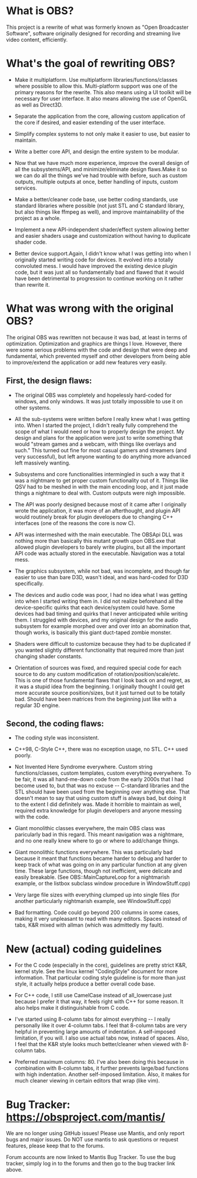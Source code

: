 # What is OBS?

This project is a rewrite of what was formerly known as "Open Broadcaster
Software", software originally designed for recording and streaming live
video content, efficiently.

# What's the goal of rewriting OBS?

- Make it multiplatform. Use multiplatform libraries/functions/classes where
  possible to allow this. Multi-platform support was one of the primary
  reasons for the rewrite. This also means using a UI toolkit will be
  necessary for user interface. It also means allowing the use of OpenGL as
  well as Direct3D.

- Separate the application from the core, allowing custom application of
  the core if desired, and easier extending of the user interface.

- Simplify complex systems to not only make it easier to use, but easier to
  maintain.

- Write a better core API, and design the entire system to be modular.

- Now that we have much more experience, improve the overall design of all
  the subsystems/API, and minimize/eliminate design flaws.Make it so we can
  do all the things we've had trouble with before, such as custom outputs,
  multiple outputs at once, better handling of inputs, custom services.

- Make a better/cleaner code base, use better coding standards, use standard
  libraries where possible (not just STL and C standard library, but also
  things like ffmpeg as well), and improve maintainability of the project as a
  whole.

- Implement a new API-independent shader/effect system allowing better and
  easier shaders usage and customization without having to duplicate shader code.

- Better device support.Again, I didn't know what I was getting into when
  I originally started writing code for devices. It evolved into a totally
  convoluted mess. I would have improved the existing device plugin code, but
  it was just all so fundamentally bad and flawed that it would have been
  detrimental to progression to continue working on it rather than rewrite it.

# What was wrong with the original OBS?

The original OBS was rewritten not because it was bad, at least in terms of
optimization. Optimization and graphics are things I love. However, there
were some serious problems with the code and design that were deep and
fundamental, which prevented myself and other developers from being able to
improve/extend the application or add new features very easily.

## First, the design flaws:

  - The original OBS was completely and hopelessly hard-coded for windows,
    and only windows. It was just totally impossible to use it on other
    systems.

  - All the sub-systems were written before I really knew what I was getting
    into. When I started the project, I didn't really fully comprehend the
    scope of what I would need or how to properly design the project. My
    design and plans for the application were just to write something that
    would "stream games and a webcam, with things like overlays and such."
    This turned out fine for most casual gamers and streamers (and very
    successful), but left anyone wanting to do anything more advanced left
    massively wanting.

  - Subsystems and core functionalities intermingled in such a way that it
    was a nightmare to get proper custom functionality out of it. Things
    like QSV had to be meshed in with the main encoding loop, and it just
    made things a nightmare to deal with. Custom outputs were nigh
    impossible.

  - The API was poorly designed because most of it came after I originally
    wrote the application, it was more of an afterthought, and plugin API
    would routinely break for plugin developers due to changing C++
    interfaces (one of the reasons the core is now C).

  - API was intermeshed with the main executable. The OBSApi DLL was
    nothing more than basically this mutant growth upon OBS.exe that allowed
    plugin developers to barely write plugins, but all the important API
    code was actually stored in the executable. Navigation was a total mess.

  - The graphics subsystem, while not bad, was incomplete, and though far
    easier to use than bare D3D, wasn't ideal, and was hard-coded for D3D
    specifically.

  - The devices and audio code was poor, I had no idea what I was getting into
    when I started writing them in. I did not realize beforehand all the
    device-specific quirks that each device/system could have. Some devices
    had bad timing and quirks that I never anticipated while writing them.
    I struggled with devices, and my original design for the audio subsystem
    for example morphed over and over into an abomination that, though works,
    is basically this giant duct-taped zombie monster.

  - Shaders were difficult to customize because they had to be duplicated if
    you wanted slightly different functionality that required more than just
    changing shader constants.

  - Orientation of sources was fixed, and required special code for each
    source to do any custom modification of rotation/position/scale/etc.
    This is one of those fundamental flaws that I look back on and regret, as
    it was a stupid idea from the beginning. I originally thought I could
    get more accurate source position/sizes, but it just turned out to be
    totally bad. Should have been matrices from the beginning just like with
    a regular 3D engine.

## Second, the coding flaws:

  - The coding style was inconsistent.

  - C++98, C-Style C++, there was no exception usage, no STL. C++ used
    poorly.

  - Not Invented Here Syndrome everywhere. Custom string functions/classes,
    custom templates, custom everything everywhere. To be fair, it was all
    hand-me-down code from the early 2000s that I had become used to, but
    that was no excuse -- C-standard libraries and the STL should have been
    used from the beginning over anything else. That doesn't mean to say
    that using custom stuff is always bad, but doing it to the extent I did
    definitely was. Made it horrible to maintain as well, required extra
    knowledge for plugin developers and anyone messing with the code.

  - Giant monolithic classes everywhere, the main OBS class was paricularly
    bad in this regard. This meant navigation was a nightmare, and no one
    really knew where to go or where to add/change things.

  - Giant monolithic functions everywhere. This was particularly bad
    because it meant that functions became harder to debug and harder to
    keep track of what was going on in any particular function at any given
    time. These large functions, though not inefficient, were delicate and
    easily breakable. (See OBS::MainCaptureLoop for a nightmarish example,
    or the listbox subclass window procedure in WindowStuff.cpp)

  - Very large file sizes with everything clumped up into single files (for
    another particularly nightmarish example, see WindowStuff.cpp)

  - Bad formatting. Code could go beyond 200 columns in some cases, making
    it very unpleasant to read with many editors. Spaces instead of tabs,
    K&R mixed with allman (which was admittedly my fault).


# New (actual) coding guidelines

- For the C code (especially in the core), guidelines are pretty strict K&R,
 kernel style. See the linux kernel "CodingStyle" document for more
 information. That particular coding style guideline is for more than just
 style, it actually helps produce a better overall code base.

- For C++ code, I still use CamelCase instead of all_lowercase just because
 I prefer it that way, it feels right with C++ for some reason. It also
 helps make it distinguishable from C code.

- I've started using 8-column tabs for almost everything -- I really
 personally like it over 4-column tabs. I feel that 8-column tabs are very
 helpful in preventing large amounts of indentation. A self-imposed
 limitation, if you will. I also use actual tabs now, instead of spaces.
 Also, I feel that the K&R style looks much better/cleaner when viewed with
 8-column tabs.

- Preferred maximum columns: 80. I've also been doing this because in
 combination with 8-column tabs, it further prevents large/bad functions
 with high indentation. Another self-imposed limitation. Also, it makes
 for much cleaner viewing in certain editors that wrap (like vim).

# Bug Tracker: https://obsproject.com/mantis/

We are no longer using GitHub issues! Please use Mantis, and only report
bugs and major issues. Do NOT use mantis to ask questions or request
features, please keep that to the forums.

Forum accounts are now linked to Mantis Bug Tracker. To use the bug
tracker, simply log in to the forums and then go to the bug tracker link
above.

